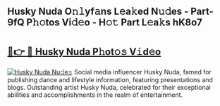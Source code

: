 ## Husky Nuda O𝚗𝚕yf𝚊ns L𝚎a𝚔ed N𝚞𝚍es - Part-9fQ P𝚑𝚘tos Vi𝚍𝚎o - H𝚘𝚝 Part L𝚎a𝚔s hK8o7

# <h2><a href="http://kf2okpo.oniu.top/?m=Husky+Nuda">🔗👉 🔴 Husky Nuda P𝚑ot𝚘𝚜 V𝚒d𝚎o</a></h2>

[![Husky Nuda Nu𝚍e𝚜](https://i.imgur.com/0qMVB7G.gif)](http://kf2okpo.oniu.top/?m=Husky+Nuda)
Social media influencer Husky Nuda, famed for publishing dance and lifestyle information, featuring presentations and blogs. Outstanding artist Husky Nuda, celebrated for their exceptional abilities and accomplishments in the realm of entertainment.  
